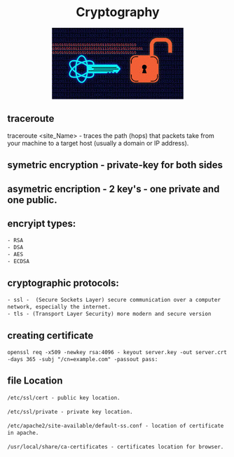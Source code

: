 <div align="center">

# **Cryptography**

![Cryptography](./pic/crypto.gif)
</div>

## traceroute

  traceroute <site_Name> - traces the path (hops) that packets take from your machine to a target host (usually a domain or IP address).

  ## symetric encryption - private-key for both sides

  ## asymetric encription - 2 key's - one private and one public.

  ## encryipt types: 
    - RSA
    - DSA
    - AES
    - ECDSA

  ## cryptographic protocols:
    - ssl -  (Secure Sockets Layer) secure communication over a computer network, especially the internet. 
    - tls - (Transport Layer Security) more modern and secure version 

  ## creating certificate

    openssl req -x509 -newkey rsa:4096 - keyout server.key -out server.crt -days 365 -subj "/cn=example.com" -passout pass:

  ## file Location

    /etc/ssl/cert - public key location.

    /etc/ssl/private - private key location.

    /etc/apache2/site-available/default-ss.conf - location of certificate in apache.

    /usr/local/share/ca-certificates - certificates location for browser.
    
